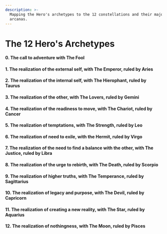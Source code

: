 ```yaml
---
description: >-
  Mapping the Hero's archetypes to the 12 constellations and their major
  arcanas.
---
```


# The 12 Hero's Archetypes

#### 0. The call to adventure with The Fool

#### 1. The realization of the external self, with The Emperor, ruled by Aries

#### 2. The realization of the internal self, with The Hierophant, ruled by Taurus

#### 3. The realization of the other, with The Lovers, ruled by Gemini

#### 4. The realization of the readiness to move, with The Chariot, ruled by Cancer

#### 5. The realization of temptations, with The Strength, ruled by Leo

#### 6. The realization of need to exile, with the Hermit, ruled by Virgo

#### 7. The realization of the need to find a balance with the other, with The Justice, ruled by Libra

#### 8. The realization of the urge to rebirth, with The Death, ruled by Scorpio

#### 9. The realization of higher truths, with The Temperance, ruled by Sagittarius

#### 10. The realization of legacy and purpose, with The Devil, ruled by Capricorn

#### 11. The realization of creating a new reality, with The Star, ruled by Aquarius

#### 12. The realization of nothingness, with The Moon, ruled by Pisces
